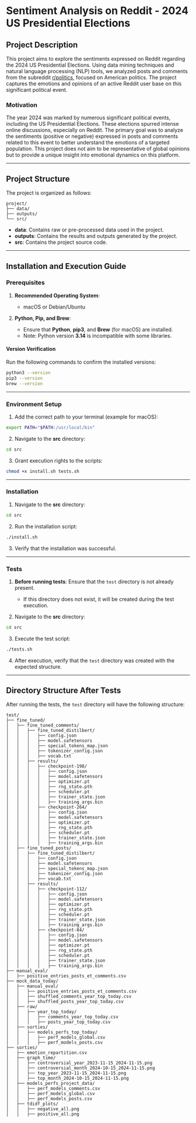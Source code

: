 # Sentiment Analysis on Reddit - 2024 US Presidential Elections

## Project Description

This project aims to explore the sentiments expressed on Reddit regarding the 2024 US Presidential Elections. Using data mining techniques and natural language processing (NLP) tools, we analyzed posts and comments from the subreddit [r/politics](https://www.reddit.com/r/politics/), focused on American politics. The project captures the emotions and opinions of an active Reddit user base on this significant political event.

### Motivation

The year 2024 was marked by numerous significant political events, including the US Presidential Elections. These elections spurred intense online discussions, especially on Reddit. The primary goal was to analyze the sentiments (positive or negative) expressed in posts and comments related to this event to better understand the emotions of a targeted population. This project does not aim to be representative of global opinions but to provide a unique insight into emotional dynamics on this platform.

---

## Project Structure
The project is organized as follows:

```plaintext
project/
├── data/
├── outputs/
└── src/
```

- **data**: Contains raw or pre-processed data used in the project.
- **outputs**: Contains the results and outputs generated by the project.
- **src**: Contains the project source code.

---

## Installation and Execution Guide

### Prerequisites

1. **Recommended Operating System**:
   - macOS or Debian/Ubuntu

2. **Python, Pip, and Brew**:
   - Ensure that **Python**, **pip3**, and **Brew** (for macOS) are installed.
   - Note: Python version **3.14** is incompatible with some libraries.

#### Version Verification
Run the following commands to confirm the installed versions:

```bash
python3 --version
pip3 --version
brew --version
```

---

### Environment Setup

1. Add the correct path to your terminal (example for macOS):

```bash
export PATH="$PATH:/usr/local/bin"
```

2. Navigate to the **src** directory:

```bash
cd src
```

3. Grant execution rights to the scripts:

```bash
chmod +x install.sh tests.sh
```

---

### Installation

1. Navigate to the **src** directory:

```bash
cd src
```

2. Run the installation script:

```bash
./install.sh
```

3. Verify that the installation was successful.

---

### Tests

1. **Before running tests**: Ensure that the `test` directory is not already present.
   - If this directory does not exist, it will be created during the test execution.

2. Navigate to the **src** directory:

```bash
cd src
```

3. Execute the test script:

```bash
./tests.sh
```

4. After execution, verify that the `test` directory was created with the expected structure.

---

## Directory Structure After Tests

After running the tests, the `test` directory will have the following structure:

```plaintext
test/
├── fine_tuned/
│   ├── fine_tuned_comments/
│   │   ├── fine_tuned_distilbert/
│   │   │   ├── config.json
│   │   │   ├── model.safetensors
│   │   │   ├── special_tokens_map.json
│   │   │   ├── tokenizer_config.json
│   │   │   ├── vocab.txt
│   │   ├── results/
│   │   │   ├── checkpoint-198/
│   │   │   │   ├── config.json
│   │   │   │   ├── model.safetensors
│   │   │   │   ├── optimizer.pt
│   │   │   │   ├── rng_state.pth
│   │   │   │   ├── scheduler.pt
│   │   │   │   ├── trainer_state.json
│   │   │   │   ├── training_args.bin
│   │   │   ├── checkpoint-264/
│   │   │   │   ├── config.json
│   │   │   │   ├── model.safetensors
│   │   │   │   ├── optimizer.pt
│   │   │   │   ├── rng_state.pth
│   │   │   │   ├── scheduler.pt
│   │   │   │   ├── trainer_state.json
│   │   │   │   ├── training_args.bin
│   ├── fine_tuned_posts/
│   │   ├── fine_tuned_distilbert/
│   │   │   ├── config.json
│   │   │   ├── model.safetensors
│   │   │   ├── special_tokens_map.json
│   │   │   ├── tokenizer_config.json
│   │   │   ├── vocab.txt
│   │   ├── results/
│   │   │   ├── checkpoint-112/
│   │   │   │   ├── config.json
│   │   │   │   ├── model.safetensors
│   │   │   │   ├── optimizer.pt
│   │   │   │   ├── rng_state.pth
│   │   │   │   ├── scheduler.pt
│   │   │   │   ├── trainer_state.json
│   │   │   │   ├── training_args.bin
│   │   │   ├── checkpoint-84/
│   │   │   │   ├── config.json
│   │   │   │   ├── model.safetensors
│   │   │   │   ├── optimizer.pt
│   │   │   │   ├── rng_state.pth
│   │   │   │   ├── scheduler.pt
│   │   │   │   ├── trainer_state.json
│   │   │   │   ├── training_args.bin
├── manual_eval/
│   ├── positive_entries_posts_et_comments.csv
├── mock_data_today/
│   ├── manual_eval/
│   │   ├── positive_entries_posts_et_comments.csv
│   │   ├── shuffled_comments_year_top_today.csv
│   │   ├── shuffled_posts_year_top_today.csv
│   ├── raw/
│   │   ├── year_top_today/
│   │   │   ├── comments_year_top_today.csv
│   │   │   ├── posts_year_top_today.csv
│   ├── sorties/
│   │   ├── models_perfs_top_today/
│   │   │   ├── perf_models_global.csv
│   │   │   ├── perf_models_posts.csv
├── sorties/
│   ├── emotion_repartition.csv
│   ├── graph_time/
│   │   ├── controversial_year_2023-11-15_2024-11-15.png
│   │   ├── controversial_month_2024-10-15_2024-11-15.png
│   │   ├── top_year_2023-11-15_2024-11-15.png
│   │   ├── top_month_2024-10-15_2024-11-15.png
│   ├── models_perfs_project_data/
│   │   ├── perf_models_comments.csv
│   │   ├── perf_models_global.csv
│   │   ├── perf_models_posts.csv
│   ├── tdidf_plots/
│   │   ├── negative_all.png
│   │   ├── positive_all.png
```
